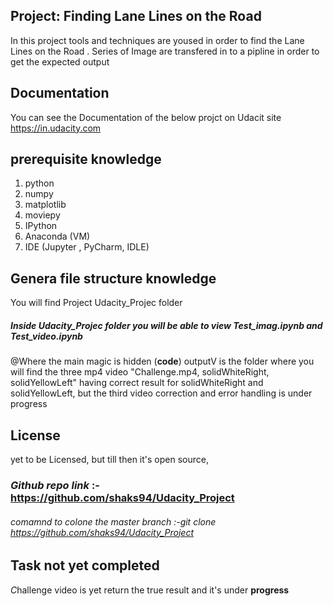 ## Project: **Finding Lane Lines on the Road** 

In this project tools and techniques are yoused in order to find the Lane Lines on the Road .
Series of Image are transfered in to a pipline in order to get the expected output 

## Documentation
You can see the Documentation of the below projct on Udacit site  https://in.udacity.com

## prerequisite **knowledge**
1) python
2) numpy
3) matplotlib
4) moviepy
5) IPython
6) Anaconda (VM)
7) IDE  (Jupyter , PyCharm, IDLE)

## Genera file structure knowledge 

You will find Project  Udacity_Projec folder 
#####  Inside *_Udacity_Projec_* folder you will be able to view *_Test_imag.ipynb_* and *_Test_video.ipynb_*
@Where the main magic is hidden (**code**) 
outputV is the folder where you will find the three mp4 video "Challenge.mp4, solidWhiteRight, solidYellowLeft" having correct result for solidWhiteRight and solidYellowLeft, but the third video correction and error handling is under progress

## License

yet to be Licensed, but till then it's open source,

### *Github repo link* :- https://github.com/shaks94/Udacity_Project
###### comamnd to colone the master branch :-git clone https://github.com/shaks94/Udacity_Project
## Task not yet completed
*C*hallenge video is yet return the true result and it's under **progress**
